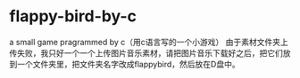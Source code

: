 # flappy-bird-by-c
a small game  pragrammed by c（用c语言写的一个小游戏）
由于素材文件夹上传失败，我只好一个一个上传图片音乐素材，请把图片音乐下载好之后，把它们放到一个文件夹里，把文件夹名字改成flappybird，然后放在D盘中。

